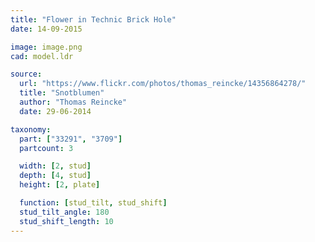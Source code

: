 ```yaml
---
title: "Flower in Technic Brick Hole"
date: 14-09-2015

image: image.png
cad: model.ldr

source:
  url: "https://www.flickr.com/photos/thomas_reincke/14356864278/"
  title: "Snotblumen"
  author: "Thomas Reincke"
  date: 29-06-2014

taxonomy:
  part: ["33291", "3709"]
  partcount: 3

  width: [2, stud]
  depth: [4, stud]
  height: [2, plate]

  function: [stud_tilt, stud_shift]
  stud_tilt_angle: 180
  stud_shift_length: 10
---
```

